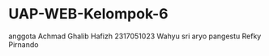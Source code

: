 # UAP-WEB-Kelompok-6

anggota 
Achmad Ghalib Hafizh 2317051023
Wahyu sri aryo pangestu
Refky Pirnando
